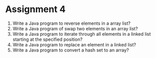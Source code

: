 # Assignment 4

1. Write a Java program to reverse elements in a array list?  
2. Write a Java program of swap two elements in an array list?  
3. Write a Java program to iterate through all elements in a linked list starting at the specified position?  
4. Write a Java program to replace an element in a linked list?  
5. Write a Java program to convert a hash set to an array?

 